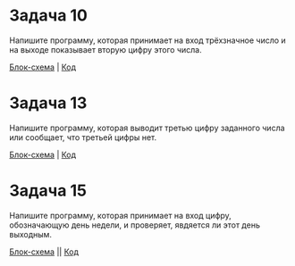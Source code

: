 # Задача 10
Напишите программу, которая принимает на вход трёхзначное число и на выходе показывает вторую цифру этого числа.

[Блок-схема](ex10/diagram10.png)  |  [Код](ex10/Program.cs)

# Задача 13
Напишите программу, которая выводит третью цифру заданного числа или сообщает, что третьей цифры нет.

[Блок-схема](ex13/diagram.png)  |  [Код](ex13/Program.cs)

# Задача 15
Напишите программу, которая принимает на вход цифру, обозначающую день недели, и проверяет, явдяется ли этот день выходным.

[Блок-схема](ex15/diagram15.png)  ||  [Код](ex15/Program.cs)